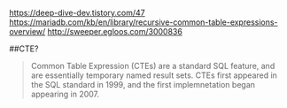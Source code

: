 <https://deep-dive-dev.tistory.com/47>
<https://mariadb.com/kb/en/library/recursive-common-table-expressions-overview/>
<http://sweeper.egloos.com/3000836>

##CTE?
> Common Table Expression (CTEs) are a standard SQL feature, and are essentially temporary named result sets. CTEs first appeared in the SQL standard in 1999, and the first implemnetation began appearing in 2007.
